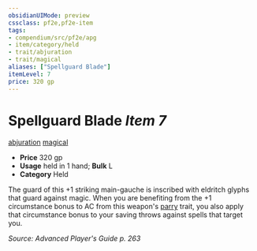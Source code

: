 ```yaml
---
obsidianUIMode: preview
cssclass: pf2e,pf2e-item
tags:
- compendium/src/pf2e/apg
- item/category/held
- trait/abjuration
- trait/magical
aliases: ["Spellguard Blade"]
itemLevel: 7
price: 320 gp
---
```

# Spellguard Blade *Item 7*  
[abjuration](../../../rules/traits/abjuration.md)  [magical](../../../rules/traits/magical.md)  

- **Price** 320 gp
- **Usage** held in 1 hand; **Bulk** L
- **Category** Held

The guard of this +1 striking main-gauche is inscribed with eldritch glyphs that guard against magic. When you are benefiting from the +1 circumstance bonus to AC from this weapon's [parry](../../../rules/traits/parry.md) trait, you also apply that circumstance bonus to your saving throws against spells that target you.

*Source: Advanced Player's Guide p. 263*